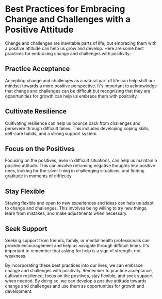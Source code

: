 Best Practices for Embracing Change and Challenges with a Positive Attitude
============================================================================================================================

Change and challenges are inevitable parts of life, but embracing them with a positive attitude can help us grow and develop. Here are some best practices for embracing change and challenges with positivity:

Practice Acceptance
-------------------

Accepting change and challenges as a natural part of life can help shift our mindset towards a more positive perspective. It's important to acknowledge that change and challenges can be difficult but recognizing that they are opportunities for growth can help us embrace them with positivity.

Cultivate Resilience
--------------------

Cultivating resilience can help us bounce back from challenges and persevere through difficult times. This includes developing coping skills, self-care habits, and a strong support system.

Focus on the Positives
----------------------

Focusing on the positives, even in difficult situations, can help us maintain a positive attitude. This can involve reframing negative thoughts into positive ones, looking for the silver lining in challenging situations, and finding gratitude in moments of difficulty.

Stay Flexible
-------------

Staying flexible and open to new experiences and ideas can help us adapt to change and challenges. This involves being willing to try new things, learn from mistakes, and make adjustments when necessary.

Seek Support
------------

Seeking support from friends, family, or mental health professionals can provide encouragement and help us navigate through difficult times. It's important to remember that asking for help is a sign of strength, not weakness.

By incorporating these best practices into our lives, we can embrace change and challenges with positivity. Remember to practice acceptance, cultivate resilience, focus on the positives, stay flexible, and seek support when needed. By doing so, we can develop a positive attitude towards change and challenges and use them as opportunities for growth and development.
